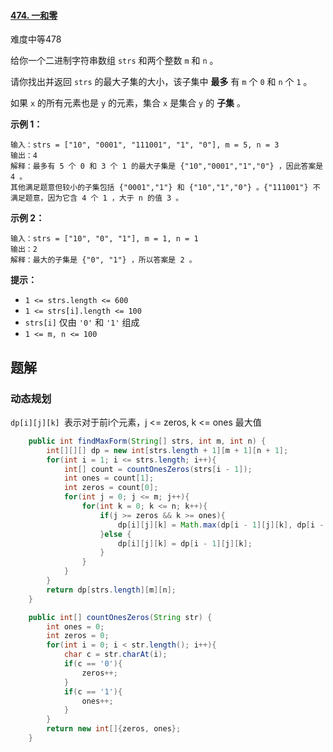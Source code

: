 #### [474. 一和零](https://leetcode-cn.com/problems/ones-and-zeroes/)

难度中等478

给你一个二进制字符串数组 `strs` 和两个整数 `m` 和 `n` 。

请你找出并返回 `strs` 的最大子集的大小，该子集中 **最多** 有 `m` 个 `0` 和 `n` 个 `1` 。

如果 `x` 的所有元素也是 `y` 的元素，集合 `x` 是集合 `y` 的 **子集** 。

 

**示例 1：**

```
输入：strs = ["10", "0001", "111001", "1", "0"], m = 5, n = 3
输出：4
解释：最多有 5 个 0 和 3 个 1 的最大子集是 {"10","0001","1","0"} ，因此答案是 4 。
其他满足题意但较小的子集包括 {"0001","1"} 和 {"10","1","0"} 。{"111001"} 不满足题意，因为它含 4 个 1 ，大于 n 的值 3 。
```

**示例 2：**

```
输入：strs = ["10", "0", "1"], m = 1, n = 1
输出：2
解释：最大的子集是 {"0", "1"} ，所以答案是 2 。
```

 

**提示：**

-   `1 <= strs.length <= 600`
-   `1 <= strs[i].length <= 100`
-   `strs[i]` 仅由 `'0'` 和 `'1'` 组成
-   `1 <= m, n <= 100`



## 题解

### 动态规划

 `dp[i][j][k] `表示对于前i个元素，j <= zeros, k <= ones 最大值



```java
    public int findMaxForm(String[] strs, int m, int n) {
        int[][][] dp = new int[strs.length + 1][m + 1][n + 1];
        for(int i = 1; i <= strs.length; i++){
            int[] count = countOnesZeros(strs[i - 1]);
            int ones = count[1];
            int zeros = count[0];
            for(int j = 0; j <= m; j++){
                for(int k = 0; k <= n; k++){
                    if(j >= zeros && k >= ones){
                        dp[i][j][k] = Math.max(dp[i - 1][j][k], dp[i - 1][j - zeros][k - ones] + 1);
                    }else {
                        dp[i][j][k] = dp[i - 1][j][k];
                    }
                }
            }
        }
        return dp[strs.length][m][n];
    }

    public int[] countOnesZeros(String str) {
        int ones = 0;
        int zeros = 0;
        for(int i = 0; i < str.length(); i++){
            char c = str.charAt(i);
            if(c == '0'){
                zeros++;
            }
            if(c == '1'){
                ones++;
            }
        }
        return new int[]{zeros, ones};
    }
```



